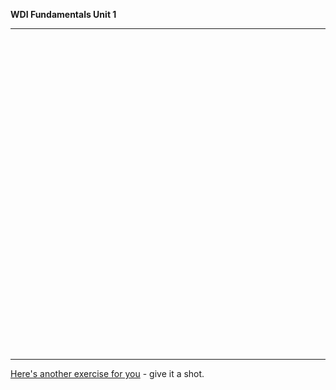 **WDI Fundamentals Unit 1**

---

<div class="typeform-widget" data-url="https://gahub.typeform.com/to/MxzusH" data-text="NEW Fundamentals 1.2" style="width:100%;height:500px;"></div>
<script>(function(){var qs,js,q,s,d=document,gi=d.getElementById,ce=d.createElement,gt=d.getElementsByTagName,id='typef_orm',b='https://s3-eu-west-1.amazonaws.com/share.typeform.com/';if(!gi.call(d,id)){js=ce.call(d,'script');js.id=id;js.src=b+'widget.js';q=gt.call(d,'script')[0];q.parentNode.insertBefore(js,q)}})()</script>

---

[Here's another exercise for you](07_exercise.md) - give it a shot.